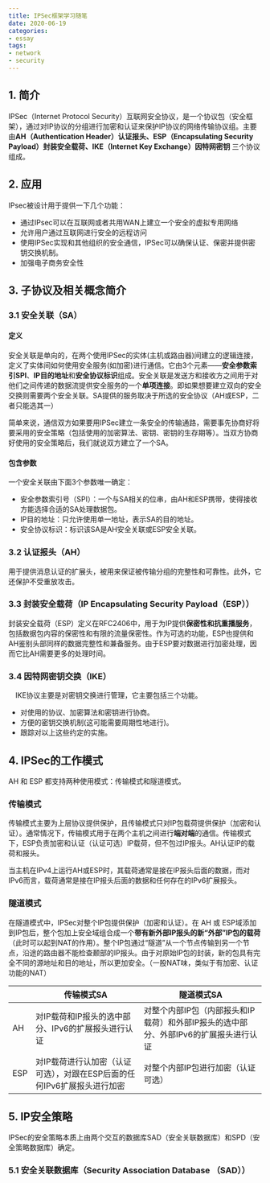 ```yaml
---
title: IPSec框架学习随笔
date: 2020-06-19
categories:
- essay
tags:
- network
- security
---
```


## 1. 简介

IPSec（Internet Protocol Security）互联网安全协议，是一个协议包（安全框架），通过对IP协议的分组进行加密和认证来保护IP协议的网络传输协议组。主要由**AH（Authentication Header）认证报头、ESP（Encapsulating Security Payload）封装安全载荷、IKE（Internet Key Exchange）因特网密钥** 三个协议组成。

## 2. 应用

IPsec被设计用于提供一下几个功能：

- 通过IPsec可以在互联网或者共用WAN上建立一个安全的虚拟专用网络
- 允许用户通过互联网进行安全的远程访问
- 使用IPSec实现和其他组织的安全通信，IPSec可以确保认证、保密并提供密钥交换机制。
- 加强电子商务安全性

## 3. 子协议及相关概念简介

### 3.1 安全关联（SA）

####  定义

安全关联是单向的，在两个使用IPSec的实体(主机或路由器)间建立的逻辑连接，定义了实体间如何使用安全服务(如加密)进行通信。它由3个元素——**安全参数索引SPI**、**IP目的地址**和**安全协议标识**组成。安全关联是发送方和接收方之间用于对他们之间传递的数据流提供安全服务的一个**单项连接**。即如果想要建立双向的安全交换则需要两个安全关联。SA提供的服务取决于所选的安全协议（AH或ESP，二者只能选其一）

简单来说，通信双方如果要用IPSec建立一条安全的传输通路，需要事先协商好将要采用的安全策略（包括使用的加密算法、密钥、密钥的生存期等）。当双方协商好使用的安全策略后，我们就说双方建立了一个SA。

#### 包含参数

一个安全关联由下面3个参数唯一确定：

- 安全参数索引号（SPI）：一个与SA相关的位串，由AH和ESP携带，使得接收方能选择合适的SA处理数据包。
- IP目的地址：只允许使用单一地址，表示SA的目的地址。
- 安全协议标识：标识该SA是AH安全关联或ESP安全关联。

### 3.2 认证报头（AH）

用于提供消息认证的扩展头，被用来保证被传输分组的完整性和可靠性。此外，它还保护不受重放攻击。

### 3.3  封装安全载荷（IP Encapsulating Security Payload（ESP））

封装安全载荷（ESP）定义在RFC2406中，用于为IP提供**保密性和抗重播服务**，包括数据包内容的保密性和有限的流量保密性。作为可选的功能，ESP也提供和AH鉴别头部同样的数据完整性和兼备服务。由于ESP要对数据进行加密处理，因而它比AH需要更多的处理时间。

### 3.4 因特网密钥交换（IKE）

　IKE协议主要是对密钥交换进行管理，它主要包括三个功能。

- 对使用的协议、加密算法和密钥进行协商。
-  方便的密钥交换机制(这可能需要周期性地进行)。
-  跟踪对以上这些约定的实施。

## 4. IPSec的工作模式

AH 和 ESP 都支持两种使用模式：传输模式和隧道模式。

### 传输模式

传输模式主要为上层协议提供保护，且传输模式只对IP包载荷提供保护（加密和认证）。通常情况下，传输模式用于在两个主机之间进行**端对端**的通信。传输模式下，ESP负责加密和认证（认证可选）IP载荷，但不包过IP报头。AH认证IP的载荷和报头。

当主机在IPv4上运行AH或ESP时，其载荷通常是接在IP报头后面的数据，而对IPv6而言，载荷通常是接在IP报头后面的数据和任何存在的IPv6扩展报头。

### 隧道模式

在隧道模式中，IPSec对整个IP包提供保护（加密和认证）。在 AH 或 ESP域添加到IP包后，整个包加上安全域组合成一个**带有新外部IP报头的新“外部”IP包的载荷**（此时可以起到NAT的作用）。整个IP包通过“隧道”从一个节点传输到另一个节点，沿途的路由器不能检查颞部的IP报头。由于对原始IP包的封装，新的包具有完全不同的源地址和目的地址，所以更加安全。（一股NAT味，类似于有加密、认证功能的NAT）

|      | 传输模式SA                                                   | 隧道模式SA                                                   |
| :--- | ------------------------------------------------------------ | ------------------------------------------------------------ |
| AH   | 对IP载荷和IP报头的选中部分、IPv6的扩展报头进行认证           | 对整个内部IP包（内部报头和IP载荷）和外部IP报头的选中部分、外部IPv6的扩展报头进行认证 |
| ESP  | 对IP载荷进行认加密（认证可选），对跟在ESP后面的任何IPv6扩展报头进行加密 | 对整个内部IP包进行加密（认证可选）                           |

## 5. IP安全策略

IPSec的安全策略本质上由两个交互的数据库SAD（安全关联数据库）和SPD（安全策略数据库）确定。

### 5.1 安全关联数据库（Security Association Database （SAD））

